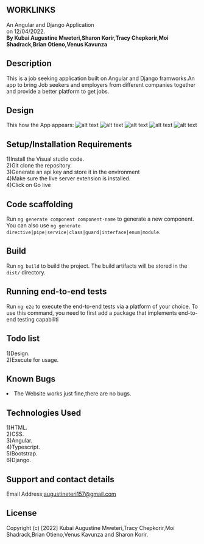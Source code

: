 ## WORKLINKS
An Angular and Django Application<br>on 12/04/2022.<br><strong>By Kubai Augustine Mweteri,Sharon Korir,Tracy Chepkorir,Moi Shadrack,Brian Otieno,Venus Kavunza</strong>

## Description
This is a job seeking application built on Angular and Django framworks.An app to bring Job seekers and employers from different companies together and provide a better platform to get jobs.

## Design
This how the App appears:
![alt text]()
![alt text]()
![alt text]()
![alt text]()
![alt text]()

## Setup/Installation Requirements
1)Install the Visual studio code.<br>2)Git clone the repository.<br>3)Generate an api key and store it in the environment<br>4)Make sure the live server extension is installed.<br>4)Click on Go live

## Code scaffolding

Run `ng generate component component-name` to generate a new component. You can also use `ng generate directive|pipe|service|class|guard|interface|enum|module`.

## Build

Run `ng build` to build the project. The build artifacts will be stored in the `dist/` directory.
## Running end-to-end tests

Run `ng e2e` to execute the end-to-end tests via a platform of your choice. To use this command, you need to first add a package that implements end-to-end testing capabiliti

## Todo list
1)Design.<br>2)Execute for usage.

## Known Bugs
<li>The Website works just fine,there are no bugs.</li>

## Technologies Used
1)HTML. <br>2)CSS.<br>3)Angular.<br>4)Typescript.<br> 5)Bootstrap.<br> 6)Django.

## Support and contact details
Email Address;augustineteri157@gmail.com

## License
Copyright (c) [2022] Kubai Augustine Mweteri,Tracy Chepkorir,Moi Shadrack,Brian Otieno,Venus Kavunza and Sharon Korir.